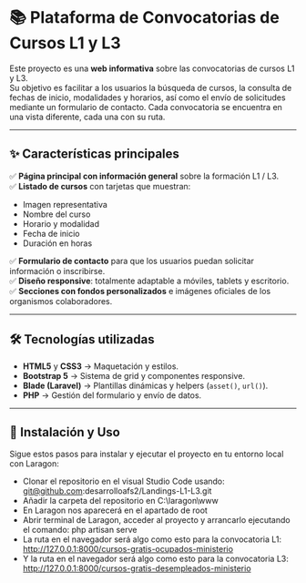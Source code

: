 # 📚 Plataforma de Convocatorias de Cursos L1 y L3

Este proyecto es una **web informativa** sobre las convocatorias de cursos L1 y L3.  
Su objetivo es facilitar a los usuarios la búsqueda de cursos, la consulta de fechas de inicio, modalidades y horarios, así como el envío de solicitudes mediante un formulario de contacto.
Cada convocatoria se encuentra en una vista diferente, cada una con su ruta.

---

## ✨ Características principales

✅ **Página principal con información general** sobre la formación L1 / L3.  
✅ **Listado de cursos** con tarjetas que muestran:  
- Imagen representativa  
- Nombre del curso  
- Horario y modalidad  
- Fecha de inicio  
- Duración en horas  

✅ **Formulario de contacto** para que los usuarios puedan solicitar información o inscribirse.  
✅ **Diseño responsive**: totalmente adaptable a móviles, tablets y escritorio.  
✅ **Secciones con fondos personalizados** e imágenes oficiales de los organismos colaboradores.  

---

## 🛠️ Tecnologías utilizadas

- **HTML5** y **CSS3** → Maquetación y estilos.  
- **Bootstrap 5** → Sistema de grid y componentes responsive.  
- **Blade (Laravel)** → Plantillas dinámicas y helpers (`asset()`, `url()`).  
- **PHP** → Gestión del formulario y envío de datos.  

---

## 🚀 Instalación y Uso

Sigue estos pasos para instalar y ejecutar el proyecto en tu entorno local con Laragon:

- Clonar el repositorio en el visual Studio Code usando: git@github.com:desarrolloafs2/Landings-L1-L3.git
- Añadir la carpeta del repositorio en C:\laragon\www
- En Laragon nos aparecerá en el apartado de root
- Abrir terminal de Laragon, acceder al proyecto y arrancarlo ejecutando el comando: php artisan serve
- La ruta en el navegador será algo como esto para la convocatoria L1:
  http://127.0.0.1:8000/cursos-gratis-ocupados-ministerio
- Y la ruta en el navegador será algo como esto para la convocatoria L3:
  http://127.0.0.1:8000/cursos-gratis-desempleados-ministerio


